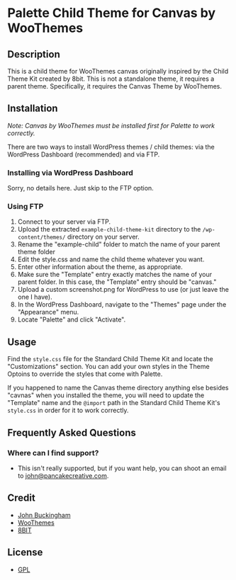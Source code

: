 # Palette Child Theme for Canvas by WooThemes

## Description

This is a child theme for WooThemes canvas originally inspired by the Child Theme Kit created by 8bit. This is not a standalone theme, it requires a parent theme. Specifically, it requires the Canvas Theme by WooThemes.

## Installation

*Note: Canvas by WooThemes must be installed first for Palette to work correctly.*

There are two ways to install WordPress themes / child themes: via the WordPress Dashboard (recommended) and via FTP. 

### Installing via WordPress Dashboard

Sorry, no details here. Just skip to the FTP option.

### Using FTP

1. Connect to your server via FTP.
2. Upload the extracted ```example-child-theme-kit``` directory to the ```/wp-content/themes/``` directory on your server.
3. Rename the "example-child" folder to match the name of your parent theme folder
4. Edit the style.css and name the child theme whatever you want.
5. Enter other information about the theme, as appropriate.
6. Make sure the "Template" entry exactly matches the name of your parent folder. In this case, the "Template" entry should be "canvas."
7. Upload a custom screenshot.png for WordPress to use (or just leave the one I have). 
8. In the WordPress Dashboard, navigate to the "Themes" page under the "Appearance" menu.
9. Locate "Palette" and click "Activate".

## Usage

Find the ```style.css``` file for the Standard Child Theme Kit and locate the "Customizations" section. You can add your own styles in the Theme Optoins to override the styles that come with Palette.

If you happened to name the Canvas theme directory anything else besides "cavnas" when you installed the theme, you will need to update the "Template" name and the ```@import``` path in the Standard Child Theme Kit's ```style.css``` in order for it to work correctly.

## Frequently Asked Questions

### Where can I find support?
* This isn't really supported, but if you want help, you can shoot an email to john@pancakecreative.com.

## Credit

* [John Buckingham](mailto:john@pancakecreative.com)
* [WooThemes](http://woothemes.com)
* [8BIT](http://8bit.io)

## License

* [GPL](http://www.gnu.org/licenses/gpl-3.0.html)
